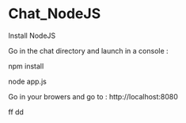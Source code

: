 # Chat_NodeJS

Install NodeJS

Go in the chat directory and launch in a console :

npm install

node app.js

Go in your browers and go to :
http://localhost:8080

ff
dd
